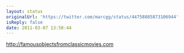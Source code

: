```yaml
---
layout: status
originalUrl: 'https://twitter.com/marcgg/status/44758885873106944'
isReply: false
date: 2011-03-07 13:58:44
---
```


http://famousobjectsfromclassicmovies.com

